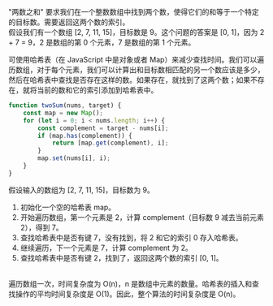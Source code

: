 "两数之和" 要求我们在一个整数数组中找到两个数，使得它们的和等于一个特定的目标数。需要返回这两个数的索引。<br />假设我们有一个数组 [2, 7, 11, 15]，目标数是 9。这个问题的答案是 [0, 1]，因为 2 + 7 = 9，2 是数组的第 0 个元素，7 是数组的第 1 个元素。

可使用哈希表（在 JavaScript 中是对象或者 Map）来减少查找时间。我们可以遍历数组，对于每个元素，我们可以计算出和目标数相匹配的另一个数应该是多少，然后在哈希表中查找是否存在这样的数。如果存在，就找到了这两个数；如果不存在，就将当前的数和它的索引添加到哈希表中。
```javascript
function twoSum(nums, target) {
    const map = new Map();
    for (let i = 0; i < nums.length; i++) {
        const complement = target - nums[i];
        if (map.has(complement)) {
            return [map.get(complement), i];
        }
        map.set(nums[i], i);
    }
}
```
假设输入的数组为 [2, 7, 11, 15]，目标数为 9。

1. 初始化一个空的哈希表 map。
2. 开始遍历数组，第一个元素是 2，计算 complement（目标数 9 减去当前元素 2），得到 7。
3. 查找哈希表中是否有键 7，没有找到，将 2 和它的索引 0 存入哈希表。
4. 继续遍历，下一个元素是 7，计算 complement 为 2。
5. 查找哈希表中是否有键 2，找到了，返回这两个数的索引 [0, 1]。

<br />遍历数组一次，时间复杂度为 O(n)，n 是数组中元素的数量。哈希表的插入和查找操作的平均时间复杂度是 O(1)。因此，整个算法的时间复杂度是 O(n)。

